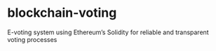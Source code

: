# blockchain-voting
E-voting system using Ethereum’s Solidity for reliable and transparent voting processes
